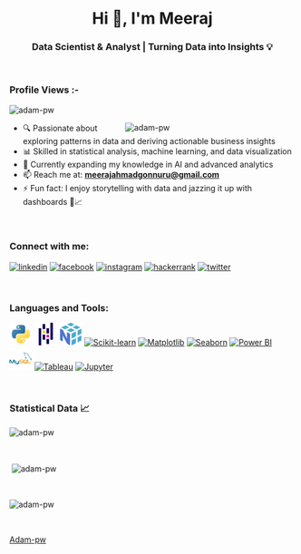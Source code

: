 <h1 align="center">Hi 👋, I'm Meeraj</h1>
<h3 align="center">Data Scientist & Analyst | Turning Data into Insights 💡</h3>
<br>
<h3>Profile Views :-</h3> 
<img src="https://komarev.com/ghpvc/?username=G-Meeraj&label=Profile%20views&color=0e75b6&style=flat" alt="adam-pw">
<br>
<p><img align="right" src="https://github.com/Adam-pw/Adam-pw/blob/main/animation_500_kxa883sd.gif" alt="adam-pw" width="300px"></p>

<ul>
  <li>🔍 Passionate about exploring patterns in data and deriving actionable business insights</li>
  <li>📊 Skilled in statistical analysis, machine learning, and data visualization</li>
  <li>🧠 Currently expanding my knowledge in AI and advanced analytics</li>
  <li>📫 Reach me at: <strong><a href="mailto:meerajahmadgonnuru@gmail.com">meerajahmadgonnuru@gmail.com</a></strong></li>
  <li>⚡ Fun fact: I enjoy storytelling with data and jazzing it up with dashboards 🎷📈</li>
</ul>
<br>

<h3 align="left">Connect with me:</h3>
<p align="left">
  <a href="https://www.linkedin.com/in/adam-pithewan/" target="blank"><img align="center" src="https://raw.githubusercontent.com/rahuldkjain/github-profile-readme-generator/master/src/images/icons/Social/linked-in-alt.svg" alt="linkedin" height="30" width="40"></a>
  <a href="https://fb.com/adam pithen wala" target="blank"><img align="center" src="https://raw.githubusercontent.com/rahuldkjain/github-profile-readme-generator/master/src/images/icons/Social/facebook.svg" alt="facebook" height="30" width="40"></a>
  <a href="https://instagram.com/_._.adam._" target="blank"><img align="center" src="https://raw.githubusercontent.com/rahuldkjain/github-profile-readme-generator/master/src/images/icons/Social/instagram.svg" alt="instagram" height="30" width="40"></a>
  <a href="https://www.hackerrank.com/adampithewan" target="blank"><img align="center" src="https://raw.githubusercontent.com/rahuldkjain/github-profile-readme-generator/master/src/images/icons/Social/hackerrank.svg" alt="hackerrank" height="30" width="40"></a>
  <a href="https://twitter.com/adam_pithenwala" target="blank"><img align="center" src="https://raw.githubusercontent.com/rahuldkjain/github-profile-readme-generator/master/src/images/icons/Social/twitter.svg" alt="twitter" height="30" width="40"></a>
</p>
<br>

<h3 align="left">Languages and Tools:</h3>
<p align="left">
  <a href="https://www.python.org" target="_blank"><img src="https://raw.githubusercontent.com/devicons/devicon/master/icons/python/python-original.svg" alt="Python" width="40" height="40"></a>
  <a href="https://pandas.pydata.org/" target="_blank"><img src="https://raw.githubusercontent.com/devicons/devicon/master/icons/pandas/pandas-original.svg" alt="Pandas" width="40" height="40"></a>
  <a href="https://numpy.org/" target="_blank"><img src="https://raw.githubusercontent.com/devicons/devicon/master/icons/numpy/numpy-original.svg" alt="NumPy" width="40" height="40"></a>
  <a href="https://scikit-learn.org/" target="_blank"><img src="https://upload.wikimedia.org/wikipedia/commons/0/05/Scikit_learn_logo_small.svg" alt="Scikit-learn" width="40" height="40"></a>
  <a href="https://matplotlib.org/" target="_blank"><img src="https://matplotlib.org/stable/_static/logo2_compressed.svg" alt="Matplotlib" width="40" height="40"></a>
  <a href="https://seaborn.pydata.org/" target="_blank"><img src="https://seaborn.pydata.org/_static/logo-wide-lightbg.svg" alt="Seaborn" width="60" height="40"></a>
  <a href="https://powerbi.microsoft.com/" target="_blank"><img src="https://upload.wikimedia.org/wikipedia/commons/c/cf/New_Power_BI_Logo.svg" alt="Power BI" width="40" height="40"></a>
  <a href="https://www.mysql.com/" target="_blank"><img src="https://raw.githubusercontent.com/devicons/devicon/master/icons/mysql/mysql-original-wordmark.svg" alt="MySQL" width="40" height="40"></a>
  <a href="https://www.tableau.com/" target="_blank"><img src="https://upload.wikimedia.org/wikipedia/commons/4/4b/Tableau_Logo.png" alt="Tableau" width="40" height="40"></a>
  <a href="https://jupyter.org/" target="_blank"><img src="https://upload.wikimedia.org/wikipedia/commons/3/38/Jupyter_logo.svg" alt="Jupyter" width="40" height="40"></a>
</p>
<br>

<h3>Statistical Data 📈</h3>
<p><img align="center" src="https://github-readme-stats.vercel.app/api/top-langs?username=G-Meeraj&show_icons=true&locale=en&bg_color=0d1117&text_color=ffffff&layout=compact" alt="adam-pw"></p>
<br>
<p>&nbsp;<img align="center" src="https://github-readme-stats.vercel.app/api?username=G-Meeraj&show_icons=true&locale=en&bg_color=0d1117&text_color=ffffff" alt="adam-pw"></p>
<br>
<p><img align="center" src="https://github-readme-streak-stats.herokuapp.com/?user=G-Meeraj&theme=dark&background=0d1117&date_format=M%20j%5B%2C%20Y%5D" alt="adam-pw"></p>
<br>
<p><a href="https://github.com/Adam-pw">Adam-pw</a></p>
